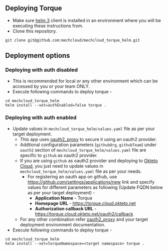 ## 
## Deploying Torque
* Make sure [helm 3](https://helm.sh/docs/intro/install) client is installed in an environment where you will be executing these instructions from.
* Clone this repository.
```
git clone git@github.com:mechcloud/mechcloud_torque_helm.git
```

## Deployment options
### Deploying with auth disabled
* This is recommended for local or any other environment which can be accessed by you or your team ONLY.
* Execute following commands to deploy torque -
```
cd mechcloud_torque_helm
helm install --set=authEnabled=false torque .
```

### Deploying with auth enabled
* Update values in `mechcloud_torque_helm/values.yaml` file as per your target deployment.
  * This app uses [oauth2_proxy](https://pusher.github.io/oauth2_proxy) to secure it using an oauth2 provider.
  * Addtional configuration parameters (`githubOrg`, `githubTeam`) under `oauth2` section of `mechcloud_torque_helm/values.yaml` file are specific to `github` as oauth2 provider.
  * If you are using `github` as oauth2 provider and deploying to [Okteto Cloud](https://cloud.okteto.com), you just need to update values in `mechcloud_torque_helm/values.yaml` file as per your needs.
    * For registering an oauth app on github, use https://github.com/settings/applications/new link and specify values for different parameters as following (Update FQDN below as per your target deployment) -
      * **Application Name** - Torque
      * **Homepage URL** - https://torque.cloud.okteto.net
      * **Authorization callback URL** - https://torque.cloud.okteto.net/oauth2/callback
  * For any other combination refer [oauth2_proxy](https://pusher.github.io/oauth2_proxy) and your target deployment environment documentation. 
* Execute following commands to deploy torque -
```
cd mechcloud_torque_helm
helm install --set=torqueNamespace=<target namespace> torque .
```

